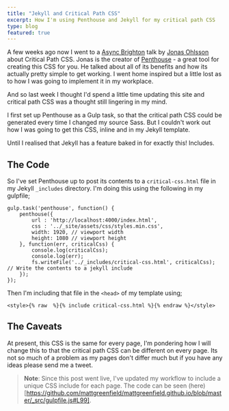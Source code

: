 ```yaml
---
title: "Jekyll and Critical Path CSS"
excerpt: How I'm using Penthouse and Jekyll for my critical path CSS
type: blog
featured: true
---
```


A few weeks ago now I went to a [Async Brighton](http://asyncjs.com/) talk by [Jonas Ohlsson](https://twitter.com/pocketjoso) about Critical Path CSS. Jonas is the creator of [Penthouse](https://github.com/pocketjoso/penthouse) - a great tool for creating this CSS for you. He talked about all of its benefits and how its actually pretty simple to get working. I went home inspired but a little lost as to how I was going to implement it in my workplace.

And so last week I thought I'd spend a little time updating this site and critical path CSS was a thought still lingering in my mind.

I first set up Penthouse as a Gulp task, so that the critical path CSS could be generated every time I changed my source Sass. But I couldn't work out how I was going to get this CSS, inline and in my Jekyll template.

Until I realised that Jekyll has a feature baked in for exactly this! Includes.


## The Code

So I've set Penthouse up to post its contents to a `critical-css.html` file in my Jekyll `_includes` directory. I'm doing this using the following in my gulpfile;

~~~
gulp.task('penthouse', function() {
    penthouse({
        url : 'http://localhost:4000/index.html',
        css : '../_site/assets/css/styles.min.css',
        width: 1920, // viewport width
        height: 1080 // viewport height
    }, function(err, criticalCss) {
        console.log(criticalCss);
        console.log(err);
        fs.writeFile('../_includes/critical-css.html', criticalCss); // Write the contents to a jekyll include
    });
});
~~~

Then I'm including that file in the `<head>` of my template using;

~~~
<style>{% raw  %}{% include critical-css.html %}{% endraw %}</style>
~~~

## The Caveats

At present, this CSS is the same for every page, I'm pondering how I will change this to that the critical path CSS can be different on every page. Its not so much of a problem as my pages don't differ much but if you have any ideas please send me a tweet.

> **Note**: Since this post went live, I've updated my workflow to include a unique  CSS include for each page. The code can be seen (here)[https://github.com/mattgreenfield/mattgreenfield.github.io/blob/master/_src/gulpfile.js#L99].
